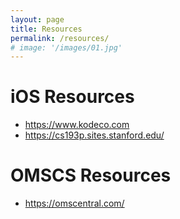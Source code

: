 ```yaml
---
layout: page
title: Resources
permalink: /resources/
# image: '/images/01.jpg'
---
```


# iOS Resources
* https://www.kodeco.com
* https://cs193p.sites.stanford.edu/

# OMSCS Resources
* https://omscentral.com/
